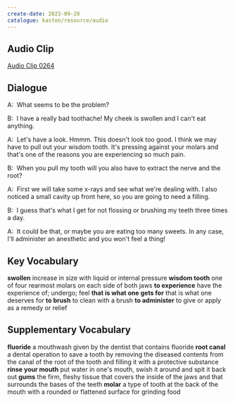 ```yaml
---
create-date: 2023-09-28
catalogue: kasten/resource/audio
---
```


## Audio Clip
[Audio Clip 0264](https://archive.org/download/englishpod_all/englishpod_0264dg.mp3)

## Dialogue
A:  What seems to be the problem? 

B:  I have a really bad toothache! My cheek is swollen and I can't eat anything. 

A:  Let's have a look. Hmmm. This doesn't look too good. I think we may have to pull out your wisdom tooth. It's pressing against your molars and that's one of the reasons you are experiencing so much pain. 

B:  When you pull my tooth will you also have to extract the nerve and the root?

A:  First we will take some x-rays and see what we're dealing with. I also noticed a small cavity up front here, so you are going to need a filling. 

B:  I guess that's what I get for not flossing or brushing my teeth three times a day. 

A:  It could be that, or maybe you are eating too many sweets. In any case, I'll administer an anesthetic and you won't feel a thing! 

## Key Vocabulary
**swollen**                        increase in size with liquid or internal pressure
**wisdom tooth**                   one of four rearmost molars on each side of both jaws
**to experience**                  have the experience of; undergo; feel
**that is what one gets for**      that is what one deserves for
**to brush**                       to clean with a brush
**to administer**                  to give or apply as a remedy or relief

## Supplementary Vocabulary
**fluoride**              a mouthwash given by the dentist that contains fluoride
**root canal**            a dental operation to save a tooth by removing the diseased contents from the canal of the root of the tooth and filling it with a protective substance
**rinse your mouth**      put water in one's mouth, swish it around and spit it back out
**gums**                  the firm, fleshy tissue that covers the inside of the jaws and that surrounds the bases of the teeth
**molar**                 a type of tooth at the back of the mouth with a rounded or flattened surface for grinding food
